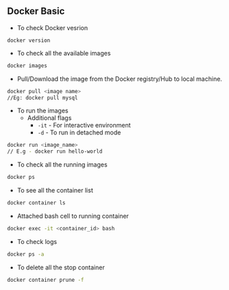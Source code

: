 ## Docker Basic

- To check Docker vesrion

```
docker version
```

- To check all the available images

```bash
docker images
```

- Pull/Download the image from the Docker registry/Hub to local machine.

```bash
docker pull <image name>
//Eg: docker pull mysql
```

- To run the images
  - Additional flags
    - `-it` - For interactive environment
    - `-d` - To run in detached mode 
```bash
docker run <image_name>
// E.g - docker run hello-world
```
- To check all the running images
```bash
docker ps
```
- To see all the container list 
  
```bash
docker container ls
```
- Attached bash cell to running container
```bash
docker exec -it <container_id> bash
```
- To check logs 
```bash
docker ps -a
```
- To delete all the stop container 
```bash
docker container prune -f
```